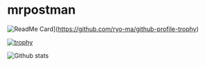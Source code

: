 # mrpostman
![ReadMe Card](https://github-profile-trophy.vercel.app/?username=mrpostman02)](https://github.com/ryo-ma/github-profile-trophy)

[![trophy](https://github-profile-trophy.vercel.app/?username=mrpostman02)](https://github.com/ryo-ma/github-profile-trophy)

![Github stats](https://github-readme-stats.vercel.app/api?username=mrpostman02)

